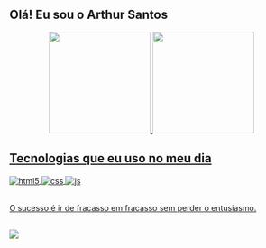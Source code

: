 ## Olá! Eu sou o Arthur Santos
<div align="center">
  <a href="https://github.com/ar-santos">
  <img height="180em" src="https://github-readme-stats.vercel.app/api?username=ar-santos&show_icons=true&theme=dark&include_all_commits=true&count_private=true"/>
  <img height="180em" src="https://github-readme-stats.vercel.app/api/top-langs/?username=ar-santos&layout=compact&langs_count=7&theme=dark"/>
</div>

## Tecnologias que eu uso no meu dia 

<div style:"display: inline_block">
  <img align="center" alt="html5" src="https://img.shields.io/badge/HTML5-E34F26?style=for-the-badge&logo=html5&logoColor=white"/>
  <img align="center" alt="css" src="https://img.shields.io/badge/CSS3-1572B6?style=for-the-badge&logo=css3&logoColor=white"/>
  <img align="center" alt="js" src="https://img.shields.io/badge/JavaScript-F7DF1E?style=for-the-badge&logo=javascript&logoColor=black"/>
</div><br>

O sucesso é ir de fracasso em fracasso sem perder o entusiasmo.
  
## 
  <div>
    <a href = "https//:arthursantos4367@gmail.com"><img src="https://img.shields.io/badge/-Gmail-%23333?style=for-the-badge&logo=gmail&logoColor=white" target="_blank"></a>
  </div>
  
